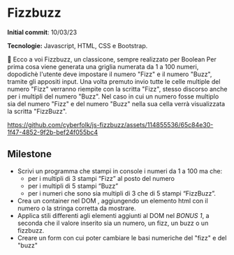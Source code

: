 # Fizzbuzz

**Initial commit**: 10/03/23

**Tecnologie:** Javascript, HTML, CSS e Bootstrap.

🧨 Ecco a voi Fizzbuzz, un classicone, sempre realizzato per Boolean
Per prima cosa viene generata una griglia numerata da 1 a 100 numeri, dopodichè l'utente deve impostare il numero "Fizz" e il numero "Buzz", tramite gli appositi input. Una volta premuto invio tutte le celle multiple del numero "Fizz" verranno riempite con la scritta "Fizz", stesso discorso anche per i multipli del numero "Buzz". Nel caso in cui un numero fosse multiplo sia del numero "Fizz" e del numero "Buzz" nella sua cella verrà visualizzata la scritta "FizzBuzz".


https://github.com/cyberfolk/js-fizzbuzz/assets/114855536/65c84e30-1f47-4852-9f2b-bef24f055bc4


## Milestone

- Scrivi un programma che stampi in console i numeri da 1 a 100 ma che:
  - per i multipli di 3 stampi “Fizz” al posto del numero
  - per i multipli di 5 stampi “Buzz”
  - per i numeri che sono sia multipli di 3 che di 5 stampi “FizzBuzz”.
- Crea un container nel DOM , aggiungendo un elemento html con il numero o la stringa corretta da mostrare.
- Applica stili differenti agli elementi aggiunti al DOM nel _BONUS 1_, a seconda che il valore inserito sia un numero, un fizz, un buzz o un fizzbuzz.
- Creare un form con cui poter cambiare le basi numeriche del "fizz" e del "buzz"
